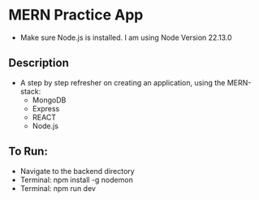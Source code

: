 # MERN Practice App
- Make sure Node.js is installed. I am using Node Version 22.13.0

## Description
- A step by step refresher on creating an application, using the MERN-stack:
    - MongoDB
    - Express
    - REACT
    - Node.js
  
## To Run:
- Navigate to the backend directory
- Terminal: npm install -g nodemon
- Terminal: npm run dev